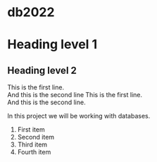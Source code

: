 # db2022

# Heading level 1

## Heading level 2

This is the first line.  
And this is the second line
This is the first line.  
And this is the second line.

In this project we will be working with databases.

1. First item
2. Second item
3. Third item
4. Fourth item

